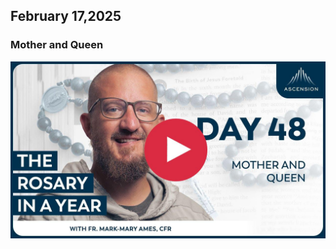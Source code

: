 ## February 17,2025

### Mother and Queen

[![Mother and Queen](https://raw.githubusercontent.com/linusjf/RIAY/main/February/jpgs/Day048.jpg)](https://youtu.be/zjcZzil4Mfs "Mother and Queen")
